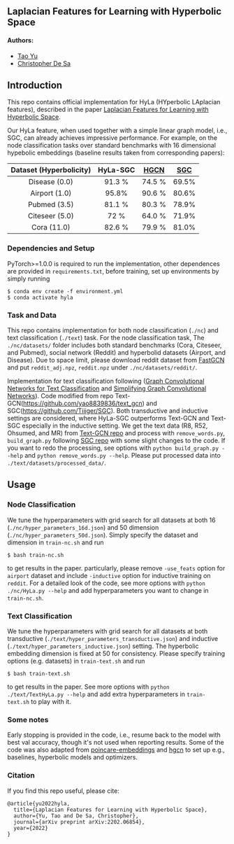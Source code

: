 ## Laplacian Features for Learning with Hyperbolic Space

#### Authors:
* [Tao Yu](http://www.cs.cornell.edu/~tyu/)
* [Christopher De Sa](http://www.cs.cornell.edu/~cdesa/)

## Introduction
This repo contains official implementation for HyLa (HYperbolic LAplacian features), described in the paper [Laplacian Features for Learning with Hyperbolic Space](https://arxiv.org/abs/2202.06854).

Our HyLa feature, when used together with a simple linear graph model, i.e., SGC, can already achieves impressive performance. For example, on the node classification tasks over standard benchmarks with 16 dimensional hypebolic embeddings (baseline results taken from corresponding papers):

Dataset (Hyperbolicity) | HyLa-SGC | [HGCN](https://arxiv.org/abs/1910.12933) | [SGC](https://arxiv.org/abs/1902.07153) 
:----------------------:|:--------:|:----:|:---:|
Disease (0.0) | 91.3 % | 74.5 % | 69.5%
Airport (1.0) | 95.8% | 90.6 % | 80.6%
Pubmed (3.5) | 81.1 % | 80.3 % | 78.9%
Citeseer (5.0) | 72 % | 64.0 % | 71.9%
Cora (11.0)| 82.6 % | 79.9 % | 81.0%

### Dependencies and Setup
PyTorch>=1.0.0 is required to run the implementation, other dependences are provided in `requirements.txt`, before training, set up environments by simply running 
```
$ conda env create -f environment.yml
$ conda activate hyla
```

### Task and Data
This repo contains implementation for both node classification (`./nc`) and text classification (`./text`) task. For the node classification task, The `./nc/datasets/` folder includes both standard benchmarks (Cora, Citeseer, and Pubmed), social network (Reddit) and hyperbolid datasets (Airport, and Disease). Due to space limit, please download reddit dataset from [FastGCN](https://github.com/matenure/FastGCN/issues/9) and put `reddit_adj.npz`, `reddit.npz` under `./nc/datasets/reddit/`.

Implementation for text classification following ([Graph Convolutional Networks for Text Classification](https://arxiv.org/abs/1809.05679) and [Simplifying Graph Convolutional Networks](https://arxiv.org/abs/1902.07153)).
Code modified from repo Text-GCN(https://github.com/yao8839836/text_gcn) and SGC(https://github.com/Tiiiger/SGC). Both transductive and inductive settings are considered, where HyLa-SGC outperforms Text-GCN and Text-SGC especially in the inductive setting. We get the text data (R8, R52, Ohsumed, and MR) from [Text-GCN repo](https://github.com/yao8839836/text_gcn) and process with `remove_words.py`, `build_graph.py` following [SGC repo](https://github.com/Tiiiger/SGC) with some slight changes to the code. If you want to redo the processing, see options with `python build_graph.py --help` and `python remove_words.py --help`. Please put processed data into `./text/datasets/processed_data/`.

## Usage
### Node Classification
We tune the hyperparameters with grid search for all datasets at both 16 (`./nc/hyper_parameters_16d.json`) and 50 dimension (`./nc/hyper_parameters_50d.json`). Simply specify the dataset and dimension in `train-nc.sh` and run 
```
$ bash train-nc.sh
```
to get results in the paper. particularly, please remove `-use_feats` option for `airport` dataset and include `-inductive` option for inductive training on `reddit`. For a detailed look of the code, see more options with `python ./nc/HyLa.py --help` and add hyperparameters you want to change in `train-nc.sh`. 

### Text Classification
We tune the hyperparameters with grid search for all datasets at both transductive (`./text/hyper_parameters_transductive.json`) and inductive (`./text/hyper_parameters_inductive.json`) setting. The hyperbolic embedding dimension is fixed at 50 for consistency. Please specify training options (e.g. datasets) in `train-text.sh` and run 
```
$ bash train-text.sh
```
to get results in the paper. See more options with `python ./text/TextHyLa.py --help` and add extra hyperparameters in `train-text.sh` to play with it. 

### Some notes
Early stopping is provided in the code, i.e., resume back to the model with best val accuracy, though it's not used when reporting results. Some of the code was also adapted from [poincare-embeddings](https://github.com/facebookresearch/poincare-embeddings) and [hgcn](https://github.com/HazyResearch/hgcn/blob/master/README.md) to set up e.g., baselines,  hyperbolic models and optimizers. 


### Citation
If you find this repo useful, please cite:
```
@article{yu2022hyla,
  title={Laplacian Features for Learning with Hyperbolic Space},
  author={Yu, Tao and De Sa, Christopher},
  journal={arXiv preprint arXiv:2202.06854},
  year={2022}
}
```